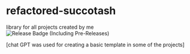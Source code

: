 # refactored-succotash
library for all projects created by me
![Release Badge (Including Pre-Releases)](https://img.shields.io/github/v/release/Facelesssailor/refactored-succotash?include_prereleases) 


[chat GPT was used for creating a basic template in some of the projects]

